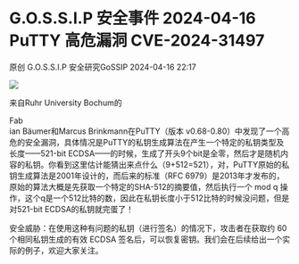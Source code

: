 #  G.O.S.S.I.P 安全事件 2024-04-16 PuTTY 高危漏洞 CVE-2024-31497   
原创 G.O.S.S.I.P  安全研究GoSSIP   2024-04-16 22:17  
  
![](https://mmbiz.qpic.cn/sz_mmbiz_png/uicdfzKrO21EamsVrj5aCOBw9iczBOia3QXFQduykMeyAXibhicFJWcy0IC8ibI2IaIweYyuibpyiblZ5uYJR8vQM5wgVg/640?wx_fmt=png&from=appmsg "")  
  
来自Ruhr University Bochum的  
  
Fab  
ian Bäumer和Marcus Brinkmann在PuTTY（版本 v0.68-0.80）中发现了一个高危的安全漏洞，具体情况是PuTTY的私钥生成算法在产生一个特定的私钥类型及长度——521-bit ECDSA——的时候，生成了开头9个bit是全零，然后才是随机内容的私钥。你看到这里估计能猜出来点什么（9+512=521），对，PuTTY原始的私钥生成算法是2001年设计的，而后来的标准（RFC 6979）是2013年才发布的，原始的算法大概是先获取一个特定的SHA-512的摘要值，然后执行一个 mod q 操作，这个q是一个512比特的数，因此在私钥长度小于512比特的时候没问题，但是对521-bit ECDSA的私钥就完蛋了！  
  
安全威胁：在使用这种有问题的私钥（进行签名）的情况下，攻击者在获取约 60 个相同私钥生成的有效 ECDSA 签名后，可以恢复密钥。我们会在后续给出一个实际的例子，欢迎大家关注。  
  
  
